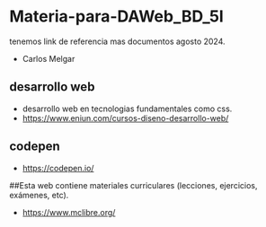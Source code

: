 # Materia-para-DAWeb_BD_5I
tenemos link de referencia mas documentos agosto  2024.
- Carlos Melgar
## desarrollo web
- desarrollo web en tecnologias fundamentales como css.
- https://www.eniun.com/cursos-diseno-desarrollo-web/

## codepen
- https://codepen.io/

##Esta web contiene materiales curriculares (lecciones, ejercicios, exámenes, etc).
- https://www.mclibre.org/
